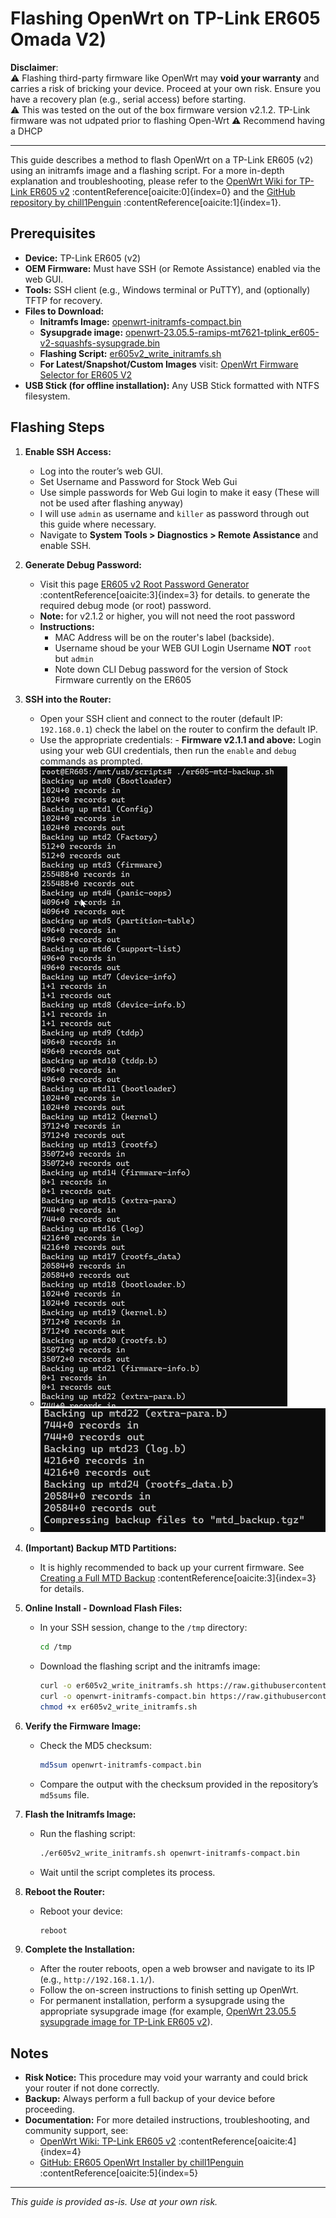 # Flashing OpenWrt on TP-Link ER605 Omada V2)

**Disclaimer**:  
⚠️ Flashing third-party firmware like OpenWrt may **void your warranty** and carries a risk of bricking your device. Proceed at your own risk. Ensure you have a recovery plan (e.g., serial access) before starting.  
⚠️ This was tested on the out of the box firmware version v2.1.2. TP-Link firmware was not udpated prior to flashing Open-Wrt
⚠️ Recommend having a DHCP

---

This guide describes a method to flash OpenWrt on a TP-Link ER605 (v2) using an initramfs image and a flashing script. For a more in-depth explanation and troubleshooting, please refer to the [OpenWrt Wiki for TP-Link ER605 v2](https://openwrt.org/toh/tp-link/er605_v2) :contentReference[oaicite:0]{index=0} and the [GitHub repository by chill1Penguin](https://github.com/chill1Penguin/er605v2_openwrt_install) :contentReference[oaicite:1]{index=1}.

## Prerequisites

- **Device:** TP-Link ER605 (v2)
- **OEM Firmware:** Must have SSH (or Remote Assistance) enabled via the web GUI.
- **Tools:** SSH client (e.g., Windows terminal or PuTTY), and (optionally) TFTP for recovery.
- **Files to Download:**
  - **Initramfs Image:** [openwrt-initramfs-compact.bin](https://downloads.openwrt.org/releases/23.05.5/targets/ramips/mt7621/openwrt-23.05.5-ramips-mt7621-tplink_er605-v2-initramfs-kernel.bin)
  - **Sysupgrade image:** [openwrt-23.05.5-ramips-mt7621-tplink_er605-v2-squashfs-sysupgrade.bin](https://downloads.openwrt.org/releases/23.05.5/targets/ramips/mt7621/openwrt-23.05.5-ramips-mt7621-tplink_er605-v2-squashfs-sysupgrade.bin)
  - **Flashing Script:** [er605v2_write_initramfs.sh](./er605v2_write_initramfs.sh)
  - **For Latest/Snapshot/Custom Images** visit: [OpenWrt Firmware Selector for ER605 V2](https://firmware-selector.openwrt.org/?&target=ramips%2Fmt7621&id=tplink_er605-v2)
- **USB Stick (for offline installation):** Any USB Stick formatted with NTFS filesystem.

## Flashing Steps

1. **Enable SSH Access:**

   - Log into the router’s web GUI.
   - Set Username and Password for Stock Web Gui
   - Use simple passwords for Web Gui login to make it easy (These will not be used after flashing anyway)
   - I will use `admin` as username and `killer` as password through out this guide where necessary.
   - Navigate to **System Tools > Diagnostics > Remote Assistance** and enable SSH.

2. **Generate Debug Password:**

   - Visit this page [ER605 v2 Root Password Generator](https://chill1penguin.github.io/er605v2_openwrt_install/er605rootpw.html) :contentReference[oaicite:3]{index=3} for details. to generate the required debug mode (or root) password.
   - **Note:** for v2.1.2 or higher, you will not need the root password
   - **Instructions:**
     - MAC Address will be on the router's label (backside).
     - Username shoud be your WEB GUI Login Username **NOT** `root` but `admin`
     - Note down CLI Debug password for the version of Stock Firmware currently on the ER605

3. **SSH into the Router:**

   - Open your SSH client and connect to the router (default IP: `192.168.0.1`) check the label on the router to confirm the default IP.
   - Use the appropriate credentials: - **Firmware v2.1.1 and above:** Login using your web GUI credentials, then run the `enable` and `debug` commands as prompted.
   - ![Backup Part 1](./assets/backup-script-output-1.png)
   - ![Backup Part 2](./assets/backup-script-output-2.png)

4. **(Important) Backup MTD Partitions:**

   - It is highly recommended to back up your current firmware. See [Creating a Full MTD Backup](https://openwrt.org/docs/guide-user/installation/generic.backup) :contentReference[oaicite:3]{index=3} for details.

5. **Online Install - Download Flash Files:**

   - In your SSH session, change to the `/tmp` directory:
     ```bash
     cd /tmp
     ```
   - Download the flashing script and the initramfs image:
     ```bash
     curl -o er605v2_write_initramfs.sh https://raw.githubusercontent.com/chill1Penguin/er605v2_openwrt_install/main/er605v2_write_initramfs.sh
     curl -o openwrt-initramfs-compact.bin https://raw.githubusercontent.com/chill1Penguin/er605v2_openwrt_install/main/openwrt-initramfs-compact.bin
     chmod +x er605v2_write_initramfs.sh
     ```

6. **Verify the Firmware Image:**

   - Check the MD5 checksum:
     ```bash
     md5sum openwrt-initramfs-compact.bin
     ```
   - Compare the output with the checksum provided in the repository’s `md5sums` file.

7. **Flash the Initramfs Image:**

   - Run the flashing script:
     ```bash
     ./er605v2_write_initramfs.sh openwrt-initramfs-compact.bin
     ```
   - Wait until the script completes its process.

8. **Reboot the Router:**

   - Reboot your device:
     ```bash
     reboot
     ```

9. **Complete the Installation:**
   - After the router reboots, open a web browser and navigate to its IP (e.g., `http://192.168.1.1/`).
   - Follow the on-screen instructions to finish setting up OpenWrt.
   - For permanent installation, perform a sysupgrade using the appropriate sysupgrade image (for example, [OpenWrt 23.05.5 sysupgrade image for TP-Link ER605 v2](https://downloads.openwrt.org/releases/23.05.5/targets/ramips/mt7621/openwrt-23.05.5-ramips-mt7621-tplink_er605-v2-squashfs-sysupgrade.bin)).

## Notes

- **Risk Notice:** This procedure may void your warranty and could brick your router if not done correctly.
- **Backup:** Always perform a full backup of your device before proceeding.
- **Documentation:** For more detailed instructions, troubleshooting, and community support, see:
  - [OpenWrt Wiki: TP-Link ER605 v2](https://openwrt.org/toh/tp-link/er605_v2) :contentReference[oaicite:4]{index=4}
  - [GitHub: ER605 OpenWrt Installer by chill1Penguin](https://github.com/chill1Penguin/er605v2_openwrt_install) :contentReference[oaicite:5]{index=5}

---

_This guide is provided as-is. Use at your own risk._
